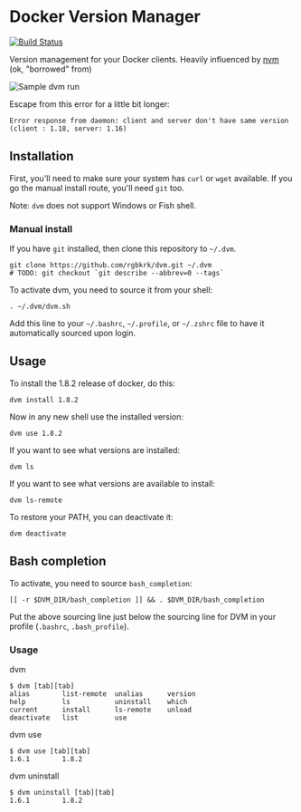 # Docker Version Manager

[![Build Status](https://travis-ci.org/rgbkrk/dvm.svg?branch=master)](https://travis-ci.org/rgbkrk/dvm)

Version management for your Docker clients. Heavily influenced by [nvm](https://github.com/creationix/nvm) (ok, "borrowed" from)

![Sample dvm run](https://cloud.githubusercontent.com/assets/836375/10118445/d4b821dc-643d-11e5-803c-91c79b93aa6c.png)

Escape from this error for a little bit longer:

```
Error response from daemon: client and server don't have same version (client : 1.18, server: 1.16)
```

## Installation

First, you'll need to make sure your system has `curl` or `wget` available. If you go the manual install route, you'll need `git` too.

Note: `dvm` does not support Windows or Fish shell.

### Manual install

If you have `git` installed, then clone this repository to `~/.dvm`.

```
git clone https://github.com/rgbkrk/dvm.git ~/.dvm
# TODO: git checkout `git describe --abbrev=0 --tags`
```

To activate dvm, you need to source it from your shell:

```
. ~/.dvm/dvm.sh
```

Add this line to your `~/.bashrc`, `~/.profile`, or `~/.zshrc` file to have it automatically sourced upon login.

## Usage

To install the 1.8.2 release of docker, do this:

    dvm install 1.8.2

Now in any new shell use the installed version:

    dvm use 1.8.2

If you want to see what versions are installed:

    dvm ls

If you want to see what versions are available to install:

    dvm ls-remote

To restore your PATH, you can deactivate it:

    dvm deactivate

## Bash completion

To activate, you need to source `bash_completion`:

  	[[ -r $DVM_DIR/bash_completion ]] && . $DVM_DIR/bash_completion

Put the above sourcing line just below the sourcing line for DVM in your profile (`.bashrc`, `.bash_profile`).

### Usage

dvm

    $ dvm [tab][tab]
    alias        list-remote  unalias      version
    help         ls           uninstall    which
    current      install      ls-remote    unload
    deactivate   list         use

dvm use

    $ dvm use [tab][tab]
    1.6.1        1.8.2

dvm uninstall

    $ dvm uninstall [tab][tab]
    1.6.1        1.8.2
